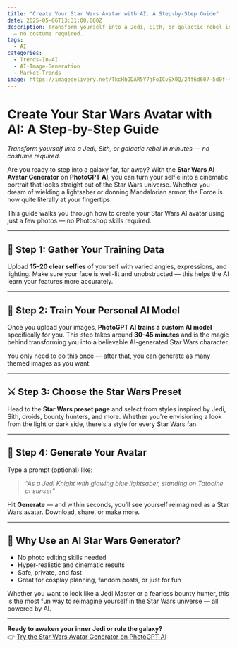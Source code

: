 ```yaml
---
title: "Create Your Star Wars Avatar with AI: A Step-by-Step Guide"
date: 2025-05-06T13:31:00.000Z
description: Transform yourself into a Jedi, Sith, or galactic rebel in minutes
  — no costume required.
tags:
  - AI
categories:
  - Trends-In-AI
  - AI-Image-Generation
  - Market-Trends
image: https://imagedelivery.net/TkcHhODAR5Y7jFoICvSX0Q/24f6d607-5d0f-44d3-35b3-4e689010d100/q=100
---
```

# Create Your Star Wars Avatar with AI: A Step-by-Step Guide

*Transform yourself into a Jedi, Sith, or galactic rebel in minutes — no costume required.*

Are you ready to step into a galaxy far, far away? With the **Star Wars AI Avatar Generator** on **PhotoGPT AI**, you can turn your selfie into a cinematic portrait that looks straight out of the Star Wars universe. Whether you dream of wielding a lightsaber or donning Mandalorian armor, the Force is now quite literally at your fingertips.

This guide walks you through how to create your Star Wars AI avatar using just a few photos — no Photoshop skills required.

---

## 🌟 Step 1: Gather Your Training Data

Upload **15–20 clear selfies** of yourself with varied angles, expressions, and lighting. Make sure your face is well-lit and unobstructed — this helps the AI learn your features more accurately.



---

## 🧠 Step 2: Train Your Personal AI Model

Once you upload your images, **PhotoGPT AI trains a custom AI model** specifically for you. This step takes around **30–45 minutes** and is the magic behind transforming you into a believable AI-generated Star Wars character.

You only need to do this once — after that, you can generate as many themed images as you want.



---

## ⚔️ Step 3: Choose the Star Wars Preset

Head to the **Star Wars preset page** and select from styles inspired by Jedi, Sith, droids, bounty hunters, and more. Whether you're envisioning a look from the light or dark side, there's a style for every Star Wars fan.



---

## 📸 Step 4: Generate Your Avatar

Type a prompt (optional) like:

> *“As a Jedi Knight with glowing blue lightsaber, standing on Tatooine at sunset”*

Hit **Generate** — and within seconds, you’ll see yourself reimagined as a Star Wars avatar. Download, share, or make more.



---

## 🚀 Why Use an AI Star Wars Generator?

- No photo editing skills needed  
- Hyper-realistic and cinematic results  
- Safe, private, and fast  
- Great for cosplay planning, fandom posts, or just for fun

Whether you want to look like a Jedi Master or a fearless bounty hunter, this is the most fun way to reimagine yourself in the Star Wars universe — all powered by AI.

---

**Ready to awaken your inner Jedi or rule the galaxy?**  
👉 [Try the Star Wars Avatar Generator on PhotoGPT AI](https://www.photogptai.com/presets/star_wars)
